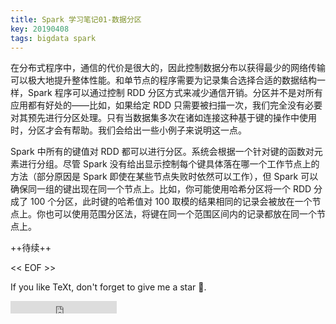 ```yaml
---
title: Spark 学习笔记01-数据分区
key: 20190408
tags: bigdata spark 
---
```


在分布式程序中，通信的代价是很大的，因此控制数据分布以获得最少的网络传输可以极大地提升整体性能。和单节点的程序需要为记录集合选择合适的数据结构一样，Spark 程序可以通过控制 RDD 分区方式来减少通信开销。分区并不是对所有应用都有好处的——比如，如果给定 RDD 只需要被扫描一次，我们完全没有必要对其预先进行分区处理。只有当数据集多次在诸如连接这种基于键的操作中使用时，分区才会有帮助。我们会给出一些小例子来说明这一点。

<!--more-->

Spark 中所有的键值对 RDD 都可以进行分区。系统会根据一个针对键的函数对元素进行分组。尽管 Spark 没有给出显示控制每个键具体落在哪一个工作节点上的方法（部分原因是 Spark 即使在某些节点失败时依然可以工作），但 Spark 可以确保同一组的键出现在同一个节点上。比如，你可能使用哈希分区将一个 RDD 分成了 100 个分区，此时键的哈希值对 100 取模的结果相同的记录会被放在一个节点上。你也可以使用范围分区法，将键在同一个范围区间内的记录都放在同一个节点上。

++待续++


<< EOF >>

If you like TeXt, don't forget to give me a star :star2:.

<iframe src="https://ghbtns.com/github-btn.html?user=kitian616&repo=jekyll-TeXt-theme&type=star&count=true" frameborder="0" scrolling="0" width="170px" height="20px"></iframe>
